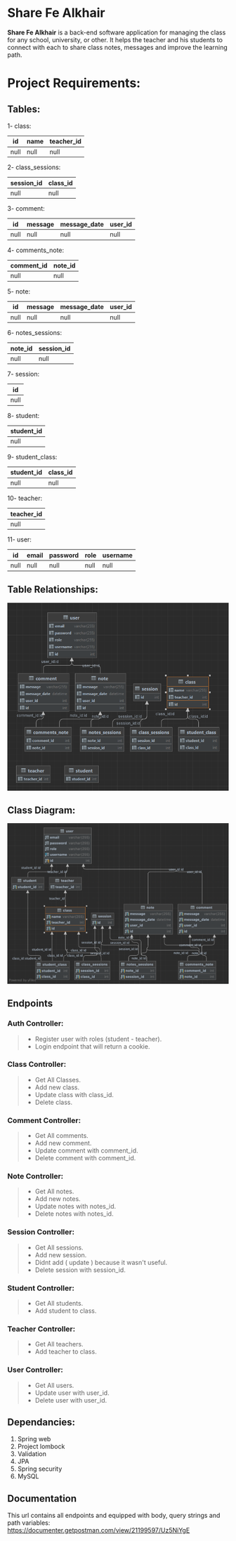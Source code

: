 # Share Fe Alkhair
**Share Fe Alkhair** is a back-end software application for managing the class for any school, university, or other. It helps the teacher and his students to connect with each to share class notes, messages and improve the learning path.

# Project Requirements:

## Tables:

1- class:

| id  | name | teacher_id|
| ------------- | ------------- |------------- |
| null  | null | null|

2- class_sessions:

| session_id  | class_id |
| ------------- | ------------- |
| null  | null |

3- comment:

| id  | message | message_date|user_id|
| ------------- | ------------- |------------- |------------- |
| null  | null | null|null|

4- comments_note:

| comment_id  | note_id |
| ------------- | ------------- |
| null  | null |

5- note:

| id  | message | message_date|user_id|
| ------------- | ------------- |------------- |------------- |
| null  | null | null|null|

6- notes_sessions:

|  note_id | session_id |
| ------------- | ------------- |
| null  | null |

7- session:

| id  |
| ------------- |
| null  |



8- student:

| student_id  |
| ------------- |
| null  |

9- student_class:

|  student_id | class_id |
| ------------- | ------------- |
| null  | null |

10- teacher:

| teacher_id  |
| ------------- |
| null  |

11- user:

| id  | email | password| role| username|
| ------------- | ------------- |------------- |------------- |------------- |
| null  | null | null|null|null|

## Table Relationships:

![Table Relationship image](https://github.com/SalahAlsalman/ShareFeKhair/blob/master/src/main/resources/images/Table%20relationship.png?raw=true)

## Class Diagram:

![class diagram](https://github.com/SalahAlsalman/ShareFeKhair/blob/master/src/main/resources/images/Class%20Diagram.png?raw=true)


## Endpoints
### Auth Controller:

> - Register user with roles (student - teacher).
>- Login endpoint that will return a cookie.

### **Class Controller**:

>- Get All Classes.
>- Add new class.
>- Update class with class_id.
>- Delete class.

### **Comment Controller**:

>- Get All comments.
>- Add new comment.
>- Update comment with comment_id.
>- Delete comment with comment_id.

### **Note Controller**:

>- Get All notes.
>- Add new notes.
>- Update notes with notes_id.
>- Delete notes with notes_id.

### **Session Controller**:

>- Get All sessions.
>- Add new session.
>- Didnt add ( update ) because it wasn't useful.
>- Delete session with session_id.

### **Student Controller**:

>- Get All students.
>- Add student to class.

### **Teacher Controller**:

>- Get All teachers.
>- Add teacher to class.

### **User Controller**:

>- Get All users.
>- Update user with user_id.
>- Delete user with user_id.

## Dependancies:
1. Spring web
2. Project lombock
3. Validation
4. JPA
5. Spring security 
6. MySQL



## Documentation
This url contains all endpoints and equipped with body, query strings and path variables:
https://documenter.getpostman.com/view/21199597/Uz5NiYgE
